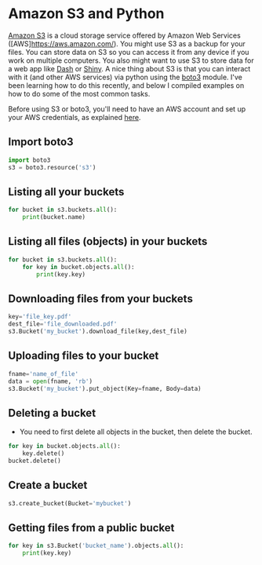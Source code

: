 

# Amazon S3 and Python

[Amazon S3](https://aws.amazon.com/s3/) is a cloud storage service offered by Amazon Web Services ([AWS]https://aws.amazon.com/). You might use S3 as a backup for your files. You can store data on S3 so you can access it from any device if you work on multiple computers. You also might want to use S3 to store data for a web app like [Dash](https://plot.ly/products/dash/) or [Shiny](https://shiny.rstudio.com/). A nice thing about S3 is that you can interact with it (and other AWS services) via python using the [boto3](https://boto3.readthedocs.io/en/latest/guide/quickstart.html) module. I've been learning how to do this recently, and below I compiled examples on how to do some of the most common tasks.

Before using S3 or boto3, you'll need to have an AWS account and set up your AWS credentials, as explained [here](https://boto3.readthedocs.io/en/latest/guide/quickstart.html#configuration).

## Import boto3 
```python
import boto3
s3 = boto3.resource('s3')
```

## Listing all your buckets

```python
for bucket in s3.buckets.all():
    print(bucket.name)
```

## Listing all files (objects) in your buckets

```python
for bucket in s3.buckets.all():
    for key in bucket.objects.all():
        print(key.key)
```

## Downloading files from your buckets

```python
key='file_key.pdf'
dest_file='file_downloaded.pdf'
s3.Bucket('my_bucket').download_file(key,dest_file)
```

## Uploading files to your bucket

```python
fname='name_of_file'
data = open(fname, 'rb')
s3.Bucket('my_bucket').put_object(Key=fname, Body=data)
```

## Deleting a bucket
- You need to first delete all objects in the bucket, then delete the bucket.
```python
for key in bucket.objects.all():
    key.delete()
bucket.delete()
```

## Create a bucket
```python
s3.create_bucket(Bucket='mybucket')
```

## Getting files from a public bucket

```python
for key in s3.Bucket('bucket_name').objects.all():
    print(key.key)
```

